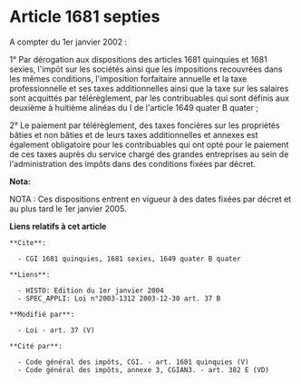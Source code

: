 # Article 1681 septies

A compter du 1er janvier 2002 :

1° Par dérogation aux dispositions des articles 1681 quinquies et 1681 sexies, l'impôt sur les sociétés ainsi que les
impositions recouvrées dans les mêmes conditions, l'imposition forfaitaire annuelle et la taxe professionnelle et ses taxes
additionnelles ainsi que la taxe sur les salaires sont acquittés par télérèglement, par les contribuables qui sont définis
aux deuxième à huitième alinéas du I de l'article 1649 quater B quater ;

2° Le paiement par télérèglement, des taxes foncières sur les propriétés bâties et non bâties et de leurs taxes
additionnelles et annexes est également obligatoire pour les contribuables qui ont opté pour le paiement de ces taxes auprès
du service chargé des grandes entreprises au sein de l'administration des impôts dans des conditions fixées par décret.

**Nota:**

NOTA : Ces dispositions entrent en vigueur à des dates fixées par décret et au plus tard le 1er janvier 2005.

**Liens relatifs à cet article**

	**Cite**:

	  - CGI 1681 quinquies, 1681 sexies, 1649 quater B quater

	**Liens**:

	  - HISTO: Edition du 1er janvier 2004
	  - SPEC_APPLI: Loi n°2003-1312 2003-12-30 art. 37 B

	**Modifié par**:

	  - Loi - art. 37 (V)

	**Cité par**:

	  - Code général des impôts, CGI. - art. 1681 quinquies (V)
	  - Code général des impôts, annexe 3, CGIAN3. - art. 382 E (VD)
